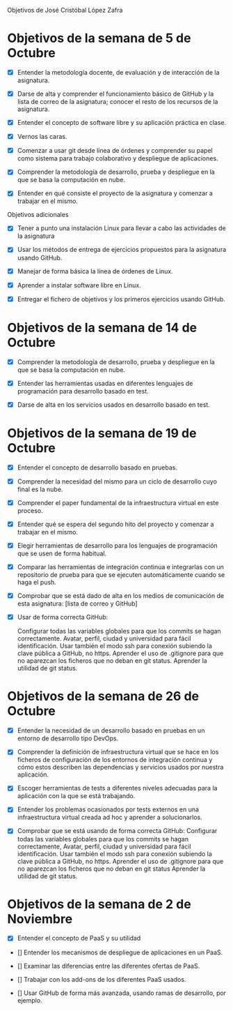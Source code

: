 Objetivos de José Cristóbal López Zafra

# Objetivos de la semana de 5 de Octubre

* [X] Entender la metodología docente, de evaluación y de interacción de la asignatura. 

* [X] Darse de alta y comprender el funcionamiento básico de GitHub y la lista de correo de la asignatura; conocer el resto de los recursos de la asignatura. 

* [X] Entender el concepto de software libre y su aplicación práctica en clase. 

* [X] Vernos las caras. 

* [X] Comenzar a usar git desde línea de órdenes y comprender su papel como sistema para trabajo colaborativo y despliegue de aplicaciones. 

* [X] Comprender la metodología de desarrollo, prueba y despliegue en la que se basa la computación en nube.

* [X] Entender en qué consiste el proyecto de la asignatura y comenzar a trabajar en el mismo.

Objetivos adicionales

* [X] Tener a punto una instalación Linux para llevar a cabo las actividades de la asignatura

* [X] Usar los métodos de entrega de ejercicios propuestos para la asignatura usando GitHub.

* [X] Manejar de forma básica la línea de órdenes de Linux.

* [X] Aprender a instalar software libre en Linux.

* [X] Entregar el fichero de objetivos y los primeros ejercicios usando GitHub.


# Objetivos de la semana de 14 de Octubre

* [X] Comprender la metodología de desarrollo, prueba y despliegue en la que se basa la computación en nube.

* [X]  Entender las herramientas usadas en diferentes lenguajes de programación para desarrollo basado en test.
* [X]  Darse de alta en los servicios usados en desarrollo basado en test.


# Objetivos de la semana de 19 de Octubre

* [X]  Entender el concepto de desarrollo basado en pruebas.
* [X]  Comprender la necesidad del mismo para un ciclo de desarrollo cuyo final es la nube.
* [X]  Comprender el paper fundamental de la infraestructura virtual en este proceso.
* [X]  Entender qué se espera del segundo hito del proyecto y comenzar a trabajar en el mismo.

* [X]  Elegir herramientas de desarrollo para los lenguajes de programación que se usen de forma habitual.
* [X]  Comparar las herramientas de integración continua e integrarlas con un repositorio de prueba para que se ejecuten automáticamente cuando se haga el push.
* [X]  Comprobar que se está dado de alta en los medios de comunicación de esta asignatura: [lista de correo y GitHub]
* [X]  Usar de forma correcta GitHub:

	Configurar todas las variables globales para que los commits se hagan correctamente.
        Avatar, perfil, ciudad y universidad para fácil identificación.
        Usar también el modo ssh para conexión subiendo la clave pública a GitHub, no https.
        Aprender el uso de .gitignore para que no aparezcan los ficheros que no deban en git status.
        Aprender la utilidad de git status.


# Objetivos de la semana de 26 de Octubre


* [X]  Entender la necesidad de un desarrollo basado en pruebas en un entorno de desarrollo tipo DevOps.
* [X]  Comprender la definición de infraestructura virtual que se hace en los ficheros de configuración de los entornos de integración continua y cómo estos describen las dependencias y servicios usados por nuestra aplicación.

* [X]  Escoger herramientas de tests a diferentes niveles adecuadas para la aplicación con la que se está trabajando.
* [X]  Entender los problemas ocasionados por tests externos en una infraestructura virtual creada ad hoc y aprender a solucionarlos.
* [X]  Comprobar que se está usando de forma correcta GitHub:
        Configurar todas las variables globales para que los commits se hagan correctamente,
        Avatar, perfil, ciudad y universidad para fácil identificación.
        Usar también el modo ssh para conexión subiendo la clave pública a GitHub, no https.
        Aprender el uso de .gitignore para que no aparezcan los ficheros que no deban en git status
            Aprender la utilidad de git status.


# Objetivos de la semana de 2 de Noviembre

* [X]  Entender el concepto de PaaS y su utilidad
* []  Entender los mecanismos de despliegue de aplicaciones en un PaaS.
* []  Examinar las diferencias entre las diferentes ofertas de PaaS.

* []  Trabajar con los add-ons de los diferentes PaaS usados.
* []  Usar GitHub de forma más avanzada, usando ramas de desarrollo, por ejemplo.



